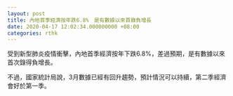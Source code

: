 ```yaml
---
layout: post
title: 內地首季經濟按年跌6.8%　是有數據以來首錄負增長
date: 2020-04-17 12:02:34.000000000 +08:00
categories: rthk
---
```


受到新型肺炎疫情衝擊，內地首季經濟按年下跌6.8%，差過預期，是有數據以來首次錄得負增長。

不過，國家統計局說，3月數據已經有回升趨勢，預計情況可以持續，第二季經濟會好於第一季。
